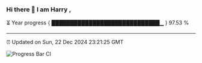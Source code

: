 ### Hi there 👋 I am Harry , 

⏳ Year progress { █████████████████████████████▁ } 97.53 %

---

⏰ Updated on Sun, 22 Dec 2024 23:21:25 GMT

![Progress Bar CI](https://github.com/duykhang68/duykhang68/workflows/Progress%20Bar%20CI/badge.svg)

